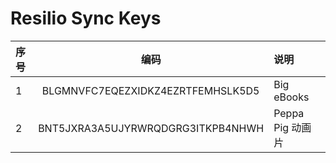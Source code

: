 # Resilio Sync Keys

| 序号 | 编码                                  | 说明
|:-----|:-------------------------------------:|:----------------
| 1    | BLGMNVFC7EQEZXIDKZ4EZRTFEMHSLK5D5     | Big eBooks
| 2    | BNT5JXRA3A5UJYRWRQDGRG3ITKPB4NHWH     | Peppa Pig 动画片

